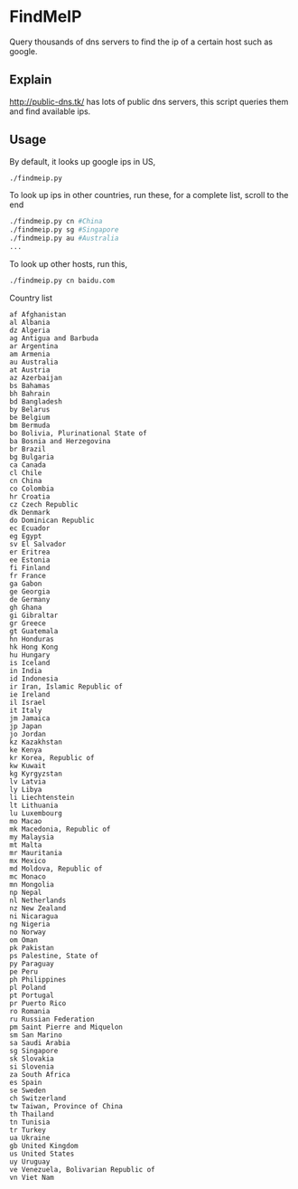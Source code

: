 FindMeIP
========
Query thousands of dns servers to find the ip of a certain host such as google.


Explain
-------
http://public-dns.tk/ has lots of public dns servers, this script queries them and find available ips.

Usage
-----
By default, it looks up google ips in US,
```bash
./findmeip.py
```

To look up ips in other countries, run these, for a complete list, scroll to the end
```bash
./findmeip.py cn #China
./findmeip.py sg #Singapore
./findmeip.py au #Australia
...
```

To look up other hosts, run this,
```bash
./findmeip.py cn baidu.com
```

Country list
```
af Afghanistan
al Albania
dz Algeria
ag Antigua and Barbuda
ar Argentina
am Armenia
au Australia
at Austria
az Azerbaijan
bs Bahamas
bh Bahrain
bd Bangladesh
by Belarus
be Belgium
bm Bermuda
bo Bolivia, Plurinational State of
ba Bosnia and Herzegovina
br Brazil
bg Bulgaria
ca Canada
cl Chile
cn China
co Colombia
hr Croatia
cz Czech Republic
dk Denmark
do Dominican Republic
ec Ecuador
eg Egypt
sv El Salvador
er Eritrea
ee Estonia
fi Finland
fr France
ga Gabon
ge Georgia
de Germany
gh Ghana
gi Gibraltar
gr Greece
gt Guatemala
hn Honduras
hk Hong Kong
hu Hungary
is Iceland
in India
id Indonesia
ir Iran, Islamic Republic of
ie Ireland
il Israel
it Italy
jm Jamaica
jp Japan
jo Jordan
kz Kazakhstan
ke Kenya
kr Korea, Republic of
kw Kuwait
kg Kyrgyzstan
lv Latvia
ly Libya
li Liechtenstein
lt Lithuania
lu Luxembourg
mo Macao
mk Macedonia, Republic of
my Malaysia
mt Malta
mr Mauritania
mx Mexico
md Moldova, Republic of
mc Monaco
mn Mongolia
np Nepal
nl Netherlands
nz New Zealand
ni Nicaragua
ng Nigeria
no Norway
om Oman
pk Pakistan
ps Palestine, State of
py Paraguay
pe Peru
ph Philippines
pl Poland
pt Portugal
pr Puerto Rico
ro Romania
ru Russian Federation
pm Saint Pierre and Miquelon
sm San Marino
sa Saudi Arabia
sg Singapore
sk Slovakia
si Slovenia
za South Africa
es Spain
se Sweden
ch Switzerland
tw Taiwan, Province of China
th Thailand
tn Tunisia
tr Turkey
ua Ukraine
gb United Kingdom
us United States
uy Uruguay
ve Venezuela, Bolivarian Republic of
vn Viet Nam
```